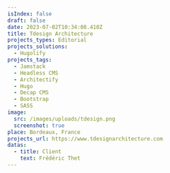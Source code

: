 ```yaml
---
isIndex: false
draft: false
date: 2023-07-02T10:34:08.410Z
title: Tdesign Architecture
projects_types: Editorial
projects_solutions:
  - Hugolify
projects_tags:
  - Jamstack
  - Headless CMS
  - Architectify
  - Hugo
  - Decap CMS
  - Bootstrap
  - SASS
image:
  src: /images/uploads/tdesign.png
  screenshot: true
place: Bordeaux, France
projects_url: https://www.tdesignarchitecture.com
datas:
  - title: Client
    text: Frédéric Thet
---
```

